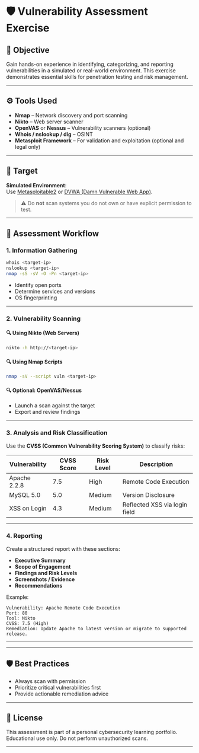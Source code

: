 
# 🛡️ Vulnerability Assessment Exercise

## 📌 Objective

Gain hands-on experience in identifying, categorizing, and reporting vulnerabilities in a simulated or real-world environment. This exercise demonstrates essential skills for penetration testing and risk management.

---

## ⚙️ Tools Used

- **Nmap** – Network discovery and port scanning
- **Nikto** – Web server scanner
- **OpenVAS** or **Nessus** – Vulnerability scanners (optional)
- **Whois / nslookup / dig** – OSINT
- **Metasploit Framework** – For validation and exploitation (optional and legal only)

---

## 🧪 Target

**Simulated Environment**:  
Use [Metasploitable2](https://sourceforge.net/projects/metasploitable/) or [DVWA (Damn Vulnerable Web App)](http://www.dvwa.co.uk/).

> ⚠️ Do **not** scan systems you do not own or have explicit permission to test.

---

## 📝 Assessment Workflow

### 1. **Information Gathering**

```bash
whois <target-ip>
nslookup <target-ip>
nmap -sS -sV -O -Pn <target-ip>
```

- Identify open ports
- Determine services and versions
- OS fingerprinting

---

### 2. **Vulnerability Scanning**

#### 🔍 Using Nikto (Web Servers)

```bash
nikto -h http://<target-ip>
```

#### 🔍 Using Nmap Scripts

```bash
nmap -sV --script vuln <target-ip>
```

#### 🔍 Optional: OpenVAS/Nessus

- Launch a scan against the target
- Export and review findings

---

### 3. **Analysis and Risk Classification**

Use the **CVSS (Common Vulnerability Scoring System)** to classify risks:

| Vulnerability | CVSS Score | Risk Level | Description |
|---------------|------------|------------|-------------|
| Apache 2.2.8 | 7.5 | High | Remote Code Execution |
| MySQL 5.0 | 5.0 | Medium | Version Disclosure |
| XSS on Login | 4.3 | Medium | Reflected XSS via login field |

---

### 4. **Reporting**

Create a structured report with these sections:

- **Executive Summary**
- **Scope of Engagement**
- **Findings and Risk Levels**
- **Screenshots / Evidence**
- **Recommendations**

Example:

```
Vulnerability: Apache Remote Code Execution
Port: 80
Tool: Nikto
CVSS: 7.5 (High)
Remediation: Update Apache to latest version or migrate to supported release.
```

---
---

## 🛡️ Best Practices

- Always scan with permission
- Prioritize critical vulnerabilities first
- Provide actionable remediation advice

---

## 📂 License

This assessment is part of a personal cybersecurity learning portfolio. Educational use only. Do not perform unauthorized scans.

---

